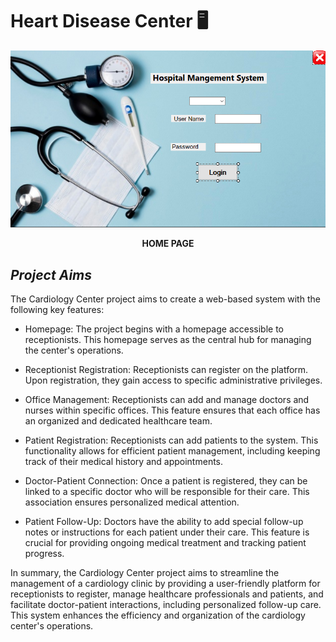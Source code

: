 # Heart Disease Center 🖥️

<p align="center">
     <img src="img project\Capture.PNG">
      <p align="center">
       <b>HOME PAGE</b>
     </p>
 </p>

## ***Project Aims*** 
The Cardiology Center project aims to create a web-based system with the following key features:

- Homepage: The project begins with a homepage accessible to receptionists. This homepage serves as the central hub for managing the center's operations.

- Receptionist Registration: Receptionists can register on the platform. Upon registration, they gain access to specific administrative privileges.

- Office Management: Receptionists can add and manage doctors and nurses within specific offices. This feature ensures that each office has an organized and dedicated healthcare team.

- Patient Registration: Receptionists can add patients to the system. This functionality allows for efficient patient management, including keeping track of their medical history and appointments.

- Doctor-Patient Connection: Once a patient is registered, they can be linked to a specific doctor who will be responsible for their care. This association ensures personalized medical attention.

- Patient Follow-Up: Doctors have the ability to add special follow-up notes or instructions for each patient under their care. This feature is crucial for providing ongoing medical treatment and tracking patient progress.

In summary, the Cardiology Center project aims to streamline the management of a cardiology clinic by providing a user-friendly platform for receptionists to register, manage healthcare professionals and patients, and facilitate doctor-patient interactions, including personalized follow-up care. This system enhances the efficiency and organization of the cardiology center's operations.
